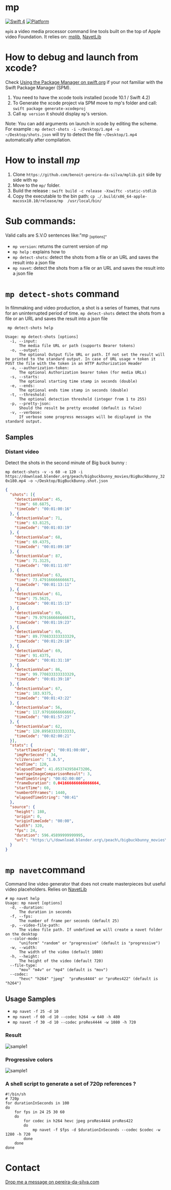 # mp

[![Swift 4](https://img.shields.io/badge/Swift-4.0-orange.svg)](https://swift.org)  [![Platform](https://img.shields.io/badge/platforms-macOS-blue.svg)](https://developer.apple.com/platforms/) 

`mp`is a video media processor command line tools  built on the top of Apple video Foundation. 
It relies on:  [mplib](https://github.com/benoit-pereira-da-silva/MPLib), [NavetLib](https://github.com/benoit-pereira-da-silva/NavetLib) 

# How to debug and launch from xcode?

Check [Using the Package Manager on swift.org](https://swift.org/getting-started/#using-the-package-manager) if your not familiar with the Swift Package Manager (SPM).

1. You need to have the xcode tools installed (xcode 10.1 / Swift 4.2)
2. To Generate the xcode project  via SPM move to mp's folder and call: `swift package generate-xcodeproj` 
3. Call `mp version` it should display `mp`'s version.

Note: You can add arguments on launch in xcode by editing the scheme. For example : `mp detect-shots -i ~/Desktop/1.mp4 -o ~/Desktop/shots.json` will try to detect the file `~/Desktop/1.mp4` automatically after compilation.  

# How to install *mp*

1. Clone `https://github.com/benoit-pereira-da-silva/mplib.git` side by side with `mp`
2. Move to the `mp/` folder.
3. Build the release :  `swift build -c release -Xswiftc -static-stdlib`
4. Copy the executable to the bin path: `cp ./.build/x86_64-apple-macosx10.10/release/mp  /usr/local/bin/`


# Sub commands:

Valid calls are S.V.O sentences like:"mp <sub command> [options]"

- `mp version`: returns the current version of mp
- `mp help` : explains how to 
- `mp detect-shots`:  detect the shots from a file or an URL and saves the result into a json file 
- `mp navet`:  detect the shots from a file or an URL and saves the result into a json file 


# `mp detect-shots` command

In filmmaking and video production, a shot is a series of frames, that runs for an uninterrupted period of time. `mp detect-shots` detect the shots from a file or an URL and saves the result into a json file 

` mp detect-shots help`

```
Usage: mp detect-shots [options]
  -i, --input:
      The media file URL or path (supports Bearer tokens)
  -o, --output:
      The optional Output file URL or path. If not set the result will be printed to the standard output. In case of URL usage + token it POST the file with the token in an HTTP Authorization Header
  -a, --authorization-token:
      The optional Authorization bearer token (for media URLs)
  -s, --starts:
      The optional starting time stamp in seconds (double)
  -e, --ends:
      The optional ends time stamp in seconds (double)
  -t, --threshold:
      The optional detection threshold (integer from 1 to 255)
  -p, --pretty-json:
      Should the result be pretty encoded (default is false)
  -v, --verbose:
      If verbose some progress messages will be displayed in the standard output.
```


## Samples

### Distant video 

Detect the shots in the second minute of Big buck bunny :

`mp detect-shots -v -s 60 -e 120 -i https://download.blender.org/peach/bigbuckbunny_movies/BigBuckBunny_320x180.mp4 -o ~/Desktop/BigBuckBunny.shot.json`


```json
{
  "shots": [{
    "detectionValue": 45,
    "time": 60.6875,
    "timeCode": "00:01:00:16"
  }, {
    "detectionValue": 71,
    "time": 63.8125,
    "timeCode": "00:01:03:19"
  }, {
    "detectionValue": 68,
    "time": 69.4375,
    "timeCode": "00:01:09:10"
  }, {
    "detectionValue": 87,
    "time": 71.3125,
    "timeCode": "00:01:11:07"
  }, {
    "detectionValue": 63,
    "time": 73.479166666666671,
    "timeCode": "00:01:13:11"
  }, {
    "detectionValue": 61,
    "time": 75.5625,
    "timeCode": "00:01:15:13"
  }, {
    "detectionValue": 69,
    "time": 79.979166666666671,
    "timeCode": "00:01:19:23"
  }, {
    "detectionValue": 69,
    "time": 89.770833333333329,
    "timeCode": "00:01:29:18"
  }, {
    "detectionValue": 69,
    "time": 91.4375,
    "timeCode": "00:01:31:10"
  }, {
    "detectionValue": 86,
    "time": 99.770833333333329,
    "timeCode": "00:01:39:18"
  }, {
    "detectionValue": 67,
    "time": 103.9375,
    "timeCode": "00:01:43:22"
  }, {
    "detectionValue": 56,
    "time": 117.97916666666667,
    "timeCode": "00:01:57:23"
  }, {
    "detectionValue": 62,
    "time": 120.89583333333333,
    "timeCode": "00:02:00:21"
  }],
  "stats": {
    "startTimeString": "00:01:00:00",
    "imgPerSecond": 34,
    "cliVersion": "1.0.5",
    "endTime": 120,
    "elapsedTime": 41.053743958473206,
    "averageImageComparisonResult": 3,
    "endTimeString": "00:02:00:00",
    "frameDuration": 0.041666666666666664,
    "startTime": 60,
    "numberOfFrames": 1440,
    "elapsedTimeString": "00:41"
  },
  "source": {
    "height": 180,
    "origin": 0,
    "originTimeCode": "00:00",
    "width": 320,
    "fps": 24,
    "duration": 596.45899999999995,
    "url": "https:\/\/download.blender.org\/peach\/bigbuckbunny_movies\/BigBuckBunny_320x180.mp4"
  }
}
```


# `mp navet`command 

Command line video generator that does not create masterpieces but useful video placeholders. Relies on [NavetLib](https://github.com/benoit-pereira-da-silva/NavetLib)

```shell
# mp navet help
Usage: mp navet [options]
  -d, --duration:
      The duration in seconds
  -f, --fps:
      The number of frame per seconds (default 25)
  -p, --video-file-path:
      The video file path. If undefined we will create a navet folder on the desktop
  --color-mode:
      "uniform" "random" or "progressive" (default is "progressive")
  -w, --width:
      The width of the video (default 1080)
  -h, --height:
      The height of the video (default 720)
  --file-type:
      "mov" "m4v" or "mp4" (default is "mov")
  --codec:
      "hevc" "h264" "jpeg"  "proRes4444" or "proRes422" (default is "h264")
```

## Usage Samples

- `mp navet -f 25 -d 10`
- `mp navet -f 60 -d 10 --codec h264 -w 640 -h 480`
- `mp navet -f 30 -d 10 --codec proRes4444 -w 1080 -h 720`

### Result

![sample1](Assets/cappla-sample.jpg)

### Progressive colors

![sample1](Assets/navet-video-timelapse.gif)

### A shell script to generate a set of 720p references ?

```shell
#!/bin/sh
# 720p
for durationInSeconds in 100
do
	for fps in 24 25 30 60
	do
		for codec in h264 hevc jpeg proRes4444 proRes422
		do
			mp navet -f $fps -d $durationInSeconds --codec $codec -w 1280 -h 720
		done
	done
done
```




# Contact 

[Drop me a message on pereira-da-silva.com](https://pereira-da-silva.com)



